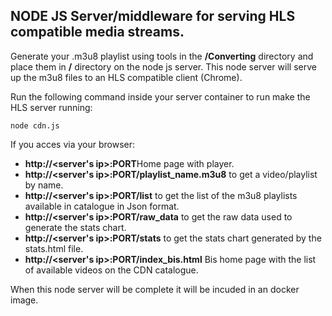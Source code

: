 ## NODE JS Server/middleware for serving HLS compatible media streams.

Generate your .m3u8 playlist using tools in the **/Converting** directory and place them in **/** directory on the node js server.
This node server will serve up the m3u8 files to an HLS compatible client (Chrome).

Run the following command inside your server container to run make the HLS server running:

```
node cdn.js
```
If you acces via your browser:
 * **http://<server's ip>:PORT**Home page with player.
 * **http://<server's ip>:PORT/playlist_name.m3u8** to get a video/playlist by name.
 * **http://<server's ip>:PORT/list** to get the list of the m3u8 playlists available in catalogue in Json format.
 * **http://<server's ip>:PORT/raw_data** to get the raw data used to generate the stats chart.
 * **http://<server's ip>:PORT/stats** to get the stats chart generated by the stats.html file.
 * **http://<server's ip>:PORT/index_bis.html**  Bis home page with the list of available videos on the CDN catalogue.


When this node server will be complete it will be incuded in an docker image.
